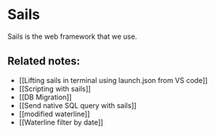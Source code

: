 # Sails 

Sails is the web framework that we use. 


## Related notes:
- [[Lifting sails in terminal using launch.json from VS code]]
- [[Scripting with sails]]
- [[DB Migration]]
- [[Send native SQL query with sails]]
- [[modified waterline]]
- [[Waterline filter by date]]